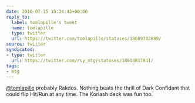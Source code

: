 ```yaml
---
date: 2010-07-15 15:34:42+00:00
reply_to:
  label: tomlapille's tweet
  name: tomlapille
  type: twitter
  url: https://twitter.com/tomlapille/statuses/18609742089/
source: twitter
syndicated:
- type: twitter
  url: https://twitter.com/roy_mtg/statuses/18610817841/
tags:
- mtg
---
```


[@tomlapille](https://twitter.com/tomlapille/) probably Rakdos. Nothing beats the thrill of Dark Confidant that could flip Hit/Run at any time. The Korlash deck was fun too.